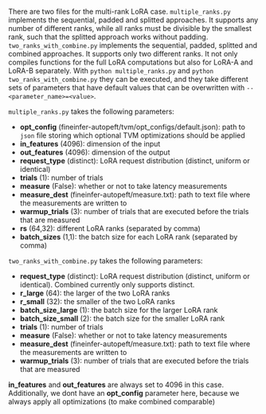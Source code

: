 There are two files for the multi-rank LoRA case. `multiple_ranks.py` implements the sequential, padded and splitted approaches. It supports any number of different ranks, while all ranks must be divisible by the smallest rank, such that the splitted approach works without padding. `two_ranks_with_combine.py` implements the sequential, padded, splitted and combined approaches. It supports only two different ranks. It not only compiles functions for the full LoRA computations but also for LoRA-A and LoRA-B separately. With `python multiple_ranks.py` and `python two_ranks_with_combine.py` they can be executed, and they take different sets of parameters that have default values that can be overwritten with `--<parameter_name>=<value>`.

`multiple_ranks.py` takes the following parameters:
- **opt_config** (fineinfer-autopeft/tvm/opt_configs/default.json): path to `json` file storing which optional TVM optimizations should be applied
- **in_features** (4096): dimension of the input
- **out_features** (4096): dimension of the output
- **request_type** (distinct): LoRA request distribution (distinct, uniform or identical)
- **trials** (1): number of trials
- **measure** (False): whether or not to take latency measurements
- **measure_dest** (fineinfer-autopeft/measure.txt): path to text file where the measurements are written to
- **warmup_trials** (3): number of trials that are executed before the trials that are measured
- **rs** (64,32): different LoRA ranks (separated by comma)
- **batch_sizes** (1,1): the batch size for each LoRA rank (separated by comma)

`two_ranks_with_combine.py` takes the following parameters:
- **request_type** (distinct): LoRA request distribution (distinct, uniform or identical). Combined currently only supports distinct.
- **r_large** (64): the larger of the two LoRA ranks
- **r_small** (32): the smaller of the two LoRA ranks
- **batch_size_large** (1): the batch size for the larger LoRA rank
- **batch_size_small** (2): the batch size for the smaller LoRA rank
- **trials** (1): number of trials
- **measure** (False): whether or not to take latency measurements
- **measure_dest** (fineinfer-autopeft/measure.txt): path to text file where the measurements are written to
- **warmup_trials** (3): number of trials that are executed before the trials that are measured

**in_features** and **out_features** are always set to 4096 in this case. Additionally, we dont have an **opt_config** parameter here, because we always apply all optimizations (to make combined comparable)

